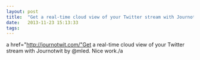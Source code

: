 ```yaml
---
layout: post
title:  "Get a real-time cloud view of your Twitter stream with Journotwit by @mled. Nice work."
date:   2013-11-23 15:13:33
tags:   
---
```


a href="http://journotwit.com/"Get a real-time cloud view of your Twitter stream with Journotwit by @mled. Nice work./a
